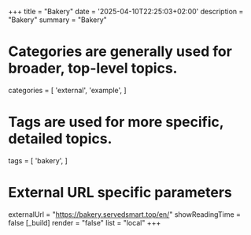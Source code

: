 +++
title = "Bakery"
date = '2025-04-10T22:25:03+02:00'
description = "Bakery"
summary = "Bakery"
# Categories are generally used for broader, top-level topics.
categories = [
 'external',
 'example',
]
# Tags are used for more specific, detailed topics.
tags = [
 'bakery',
]
# External URL specific parameters
externalUrl = "https://bakery.servedsmart.top/en/"
showReadingTime = false
[_build]
render = "false"
list = "local"
+++
